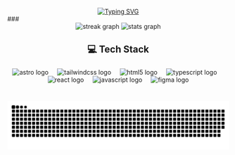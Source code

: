 <br clear="both">

<div align="center">
<a href="https://git.io/typing-svg"><img src="https://readme-typing-svg.demolab.com?font=Fira+Code&duration=4000&pause=1000&color=F7F7F7&width=435&lines=Hello+there%2C+I'am+Vian;Welcome+to+my+GitHub;I'am+a+junnior+programer" alt="Typing SVG" /></a>
</div>
###

<div align="center">
  <img src="https://streak-stats.demolab.com?user=vianismee&locale=en&mode=daily&theme=nightowl&hide_border=true&border_radius=10&order=3" height="150" alt="streak graph"  />
  <img src="https://github-readme-stats.vercel.app/api?username=vianismee&hide_title=false&hide_rank=false&show_icons=true&include_all_commits=true&count_private=true&disable_animations=false&theme=nightowl&locale=en&hide_border=true&order=1" height="150" alt="stats graph"  />
</div>

###

<h2 align="center">💻 Tech Stack</h2>

###

<div align="center">
  <img src="https://cdn.simpleicons.org/astro/FF5D01" height="40" alt="astro logo"  />
  <img width="12" />
  <img src="https://cdn.simpleicons.org/tailwindcss/06B6D4" height="40" alt="tailwindcss logo"  />
  <img width="12" />
  <img src="https://cdn.jsdelivr.net/gh/devicons/devicon/icons/html5/html5-original.svg" height="40" alt="html5 logo"  />
  <img width="12" />
  <img src="https://cdn.jsdelivr.net/gh/devicons/devicon/icons/typescript/typescript-original.svg" height="40" alt="typescript logo"  />
  <img width="12" />
  <img src="https://cdn.jsdelivr.net/gh/devicons/devicon/icons/react/react-original.svg" height="40" alt="react logo"  />
  <img width="12" />
  <img src="https://cdn.jsdelivr.net/gh/devicons/devicon/icons/javascript/javascript-original.svg" height="40" alt="javascript logo"  />
  <img width="12" />
  <img src="https://cdn.jsdelivr.net/gh/devicons/devicon/icons/figma/figma-original.svg" height="40" alt="figma logo"  />
</div>

###

<br clear="both">

<img src="https://raw.githubusercontent.com/vianismee/vianismee/output/snake.svg" alt="Snake animation" />

###